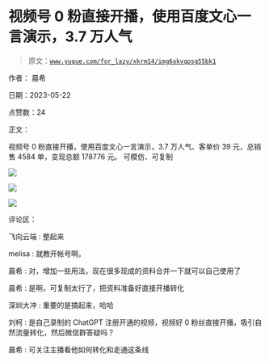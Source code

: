 # 视频号 0 粉直接开播，使用百度文心一言演示，3.7 万人气

> 原文：[`www.yuque.com/for_lazy/xkrm14/img6okvqpsg55bk1`](https://www.yuque.com/for_lazy/xkrm14/img6okvqpsg55bk1)

作者： 晨希

日期：2023-05-22

点赞数：24

正文：

视频号 0 粉直接开播，使用百度文心一言演示，3.7 万人气、客单价 39 元，总销售 4584 单，变现总额 178776 元。 可模仿、可复制

![](img/ba1ed538f91c96ce372fcdfa3f2da9e2.png)

![](img/6cc77e77d40ad78d34e144d068c60488.png)

![](img/04ccf546b120dbb48ed48eb3a9181cbb.png)

评论区：

飞向云端 : 整起来

melisa : 就教开帐号啊。

晨希 : 对，增加一些用法，现在很多现成的资料合并一下就可以自己使用了

晨希 : 是啊，可复制太行了，把资料准备好直接开播转化

深圳大冲 : 重要的是搞起来，哈哈

刘柯 : 是自己录制的 ChatGPT 注册开通的视频，视频好 0 粉丝直接开播，吸引自然流量转化，然后微信群答疑吗？

晨希 : 可关注主播看他如何转化和走通这条线



